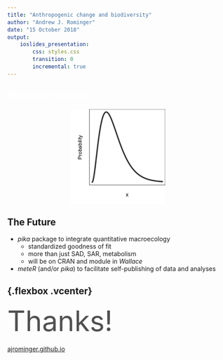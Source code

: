 ```yaml
---
title: "Anthropogenic change and biodiversity"
author: "Andrew J. Rominger"
date: "15 October 2018"
output: 
    ioslides_presentation:
        css: styles.css
        transition: 0
        incremental: true
---
```





## <span style="color: #FFFFFF">Maximum Entropy</span>
<img src="figure/unnamed-chunk-1-1.png" title="plot of chunk unnamed-chunk-1" alt="plot of chunk unnamed-chunk-1" style="display: block; margin: auto;" />

## The Future

- *pika* package to integrate quantitative macroecology
    - standardized goodness of fit
    - more than just SAD, SAR, metabolism
    - will be on CRAN and module in *Wallace*
- *meteR* (and/or *pika*) to facilitate self-publishing of data and analyses

## {.flexbox .vcenter}
<span style="font-size: 64px; color:#515151;">Thanks!</span>
<br/>
<br/>
[ajrominger.github.io](ajrominger.github.io)
